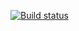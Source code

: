 [![Build status](https://ci.appveyor.com/api/projects/status/bs4q4ostlijynfrj?svg=true)](https://ci.appveyor.com/project/mishagukasyan/ahj-2)
